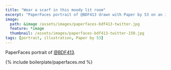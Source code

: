 ```yaml
---
title: "Wear a scarf in this moody lit room"
excerpt: "PaperFaces portrait of @BDF413 drawn with Paper by 53 on an iPad."
image: 
  path: &image /assets/images/paperfaces-bdf413-twitter.jpg 
  feature: *image
  thumbnail: /assets/images/paperfaces-bdf413-twitter-150.jpg
tags: [portrait, illustration, Paper by 53]
---
```


PaperFaces portrait of [@BDF413](http://twitter.com/BDF413).

{% include boilerplate/paperfaces.md %}
